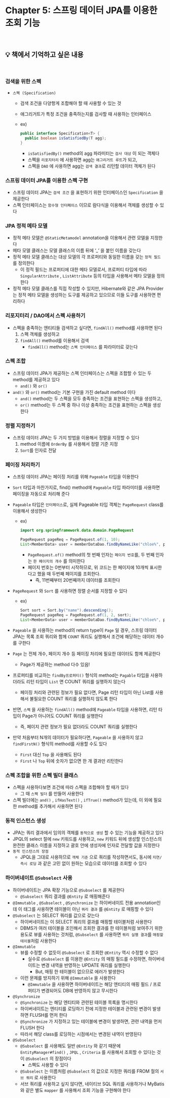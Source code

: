 # Chapter 5: 스프링 데이터 JPA를 이용한 조회 기능

<br>

## 💡 책에서 기억하고 싶은 내용

<br>

### 검색을 위한 스펙

- `스펙 (Specification)`
  - 검색 조건을 다양항게 조합해야 할 때 사용할 수 있는 것
  - 애그리거트가 특정 조건을 충족하는지를 검사할 때 사용하는 인터페이스
  - ex)
  
      ```java
      public interface Specification<T> {
        public boolean isSatisfiedBy(T agg);
      }
      ```

    - `isSatisfiedBy()` method의 agg 파라미터는 `검사 대상` 이 되는 객체다
    - 스펙을 `리포지터리` 에 사용하면 agg는 `애그리거트 루트`가 되고,
    - 스펙을 `DAO` 에 사용하면 agg는 `검색 결과`로 리턴할 데이터 객체가 된다

### 스프링 데이터 JPA를 이용한 스펙 구현

- 스프링 데이터 JPA는 `검색 조건` 을 표현하기 위한 인터페이스인 `Specification` 을 제공한다
- 스펙 인터페이스는 `함수형 인터페이스` 이므로 람다식을 이용해서 객체를 생성할 수 있다

### JPA 정적 메타 모델

- 정적 메타 모델은 `@StaticMetamodel` annotation을 이용해서 관련 모델을 지정한다
- 메타 모델 클래스는 모델 클래스의 이름 뒤에 ‘_’ 을 붙인 이름을 갖는다
- 정적 메타 모델 클래스는 대상 모델의 각 프로퍼티와 동일한 이름을 갖는 `정적 필드` 를 정의한다
  - 이 정적 필드는 프로퍼티에 대한 메타 모델로서, 프로퍼티 타입에 따라 `SingularAttribute` , `ListAttribute` 등의 타입을 사용해서 메타 모델을 정의한다
- 정적 메타 모델 클래스를 직접 작성할 수 있지만, Hibernate와 같은 JPA Provider는 정적 메타 모델을 생성하는 도구를 제공하고 있으므로 이들 도구를 사용하면 편리하다

### 리포지터리 / DAO에서 스펙 사용하기

- 스펙을 충족하는 엔티티들 검색하고 싶다면, `findAll()` method를 사용하면 된다
    1. 스펙 객체를 생성하고
    2. `findAll()` method를 이용해서 검색
        - `findAll()` method는 `스펙 인터페이스` 를 파라미터로 갖는다

### 스펙 조합

- 스프링 데이터 JPA가 제공하는 스펙 인터페이스는 스펙을 조합할 수 있는 두 method를 제공하고 있다
  - `and()` 와 `or()`
- `and()` 와 `or()` method는 기본 구현을 가진 default method 이다
  - `and()` method는 두 스펙을 모두 충족하는 조건을 표현하는 스펙을 생성하고,
  - `or()` method는 두 스펙 중 하나 이상 충족하는 조건을 표현하는 스펙을 생성한다

### 정렬 지정하기

- 스프링 데이터 JPA는 두 가지 방법을 이용해서 정렬을 지정할 수 있다
    1. method 이름에 `OrderBy` 를 사용해서 정렬 기준 지정
    2. `Sort`를 인자로 전달

### 페이징 처리하기

- 스프링 데이터 JPA는 페이징 처리를 위해 `Pageable` 타입을 이용한다
- `Sort` 타입과 마찬가지로, find() method에 `Pageable` 타입 파라미터를 사용하면 페이징을 자동으로 처리해 준다
- `Pageable` 타입은 `인터페이스`로, 실제 Pageable 타입 객체는 `PageRequest` class를 이용해서 생성한다
  - ex)

      ```java
      import org.springframework.data.domain.PageRequest
      
      PageRequest pageReq = PageRequest.of(1, 10);
      List<MemberData> user = memberDataDao.findByNameLike("chloe%", pageReq);
      ```

    - `PageRequest.of()` method의 첫 번째 인자는 `페이지 번호`를, 두 번째 인자는 `한 페이지의 개수` 를 의미한다
    - 페이지 번호는 0번부터 시작하므로, 위 코드는 한 페이지에 10개씩 표시한다고 했을 때 두번째 페이지를 조회한다.
      - 즉, 11번째부터 20번째까지 데이터를 조회한다
- `PageRequest` 와 `Sort` 를 사용하면 정렬 순서를 지정할 수 있다
  - ex)

      ```java
      Sort sort = Sort.by("name").descending();
      PageRequest pageReq = PageRequest.of(1, 2, sort);
      List<MemberData> user = memberDataDao.findByNameLike("chloe%", pageReq);
      ```

- `Pageable` 을 사용하는 method의 return type이 `Page` 일 경우, 스프링 데이터 JPA는 목록 조회 쿼리와 함께 `COUNT` 쿼리도 실행해서 조건에 해당하는 데이터 개수를 구한다
- `Page` 는 전체 개수, 페이지 개수 등 페이징 처리에 필요한 데이터도 함께 제공한다
  - Page가 제공하는 method 다수 있음!
- 프로퍼티를 비교하는 `findBy프로퍼티()` 형식의 method는 `Pagable` 타입을 사용하더라도 리턴 타입이 `List` 면 COUNT 쿼리를 실행하지 않는다
  - 페이징 처리와 관련된 정보가 필요 없다면, Page 리턴 타입이 아닌 List를 사용해서 불필요한 COUNT 쿼리를 실행하지 않도록 한다
- 반면, `스펙` 을 사용하는 `findAll()` method에 `Pageable` 타입을 사용하면, 리턴 타입이 Page가 아니어도 COUNT 쿼리를 실행한다
  - 즉, 페이지 관련 정보가 필요 없더라도 COUNT 쿼리를 실행한다
- 만약 처음부터 N개의 데이터가 필요하다면, `Pageable` 을 사용하지 않고 `findFirstN()` 형식의 method를 사용할 수도 있다
  - `First` 대신 `Top` 을 사용해도 된다
  - `First` 나 `Top` 뒤에 숫자가 없으면 한 개 결과만 리턴한다

### 스펙 조합을 위한 스펙 빌더 클래스

- 스펙을 사용하다보면 조건에 따라 스펙을 조합해야 할 때가 있다
  - 그 때 `스팩 빌더` 를 만들어 사용한다
- 스펙 빌더에는 `and()` , `ifHasText()` , `ifTrue()` method가 있는데, 이 외에 필요한 method를 추가해서 사용하면 된다

### 동적 인스턴스 생성

- JPA는 쿼리 결과에서 임의의 객체를 `동적으로 생성` 할 수 있는 기능을 제공하고 있다
- JPQL의 select 절에 `new` 키워드를 사용하고, `new` 키워드 뒤에 생성할 인스턴스의 완전한 클래스 이름을 지정하고 괄호 안에 생성자에 인자로 전달할 값을 지정한다
- `동적 인스턴스의 장점`
  - JPQL을 그대로 사용하므로 `객체 기준` 으로 쿼리를 작성하면서도, 동시에 `지연/즉시 로딩` 과 같은 고민 없이 원하는 모습으로 데이터를 조회할 수 있다

### 하이버네이트 `@Subselect` 사용

- 하이버네이트는 JPA 확장 기능으로 `@Subselect` 를 제공한다
  - `@Subselect` 쿼리 결과를 `@Entity`  로 매핑해준다
- `@Immutable` , `@Subselect` , `@Synchronize` 는 하이버네이트 전용 annotation인데 이 태그를 사용하면 테이블이 아닌 `쿼리 결과` 를 `@Entity` 로 매핑할 수 있다
- `@Subselect` 는 SELECT 쿼리를 값으로 갖는다
  - 하이버네이트는 이 SELECT 쿼리의 결과를 매핑할 테이블처럼 사용한다
  - DBMS가 여러 테이블을 조인해서 조회한 결과를 한 테이블처럼 보여주기 위한 용도로 뷰를 사용하는 것처럼, `@Subselect` 를 사용하면 `쿼리 실행 결과`를 `매핑할 테이블`처럼 사용한다
- `@Immutable`
  - 뷰를 수정할 수 없듯이 `@Subselect` 로 조회한 `@Entity` 역시 수정할 수 없다
    - 실수로 `@Subselect` 를 이용한 `@Entity` 의 매핑 필드를 수정하면, 하이버네이트는 변경 내역을 반영하는 UPDATE 쿼리를 실행한다
      - But, 매핑 한 테이블이 없으므로 에러가 발생한다
  - 이런 문제를 방지하기 위해 `@Immutable` 을 사용한다
    - `@Immutable` 을 사용하면 하이버네이트는 해당 엔티티의 매핑 필드 / 프로퍼티가 변경되어도 DB에 반영하지 않고 무시한다
- `@Synchronize`
  - `@Synchronize` 는 해당 엔티티와 관련된 테이블 목록을 명시한다
  - 하이버네이트는 엔티티를 로딩하기 전에 지정한 테이블과 관련된 변경이 발생하면 FLUSH를 먼저 한다
  - `@Synchronize` 가 지정하고 있는 테이블에 변경이 발생하면, 관련 내역을 먼저 FLUSH 한다
  - 따라서 해당 class를 로딩하는 시점에서는 변경된 내역이 반영된다
- `@Subselect`
  - `@Subselect` 를 사용해도 일반 `@Entity` 와 같기 때문에 `EntityManager#find()` , `JPQL` , `Criteria` 를 사용해서 조회할 수 있다는 것이 `@Subselect` 의 장점이다
    - 스펙도 사용할 수 있다
  - `@Subselect` 는 이름처럼 `@Subselect` 의 값으로 지정한 쿼리를 FROM 절의 `서브 쿼리` 로 사용한다
  - 서브 쿼리를 사용하고 싶지 않다면, 네이티브 SQL 쿼리를 사용하거나 MyBatis 와 같은 별도 `mapper` 를 사용해서 조회 기능을 구현해야 한다
